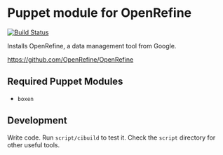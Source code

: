 # Puppet module for OpenRefine

[![Build Status](https://travis-ci.org/boxen/puppet-open_refine.png)](https://travis-ci.org/boxen/puppet-open_refine)

Installs OpenRefine, a data management tool from Google.

https://github.com/OpenRefine/OpenRefine

## Required Puppet Modules

* `boxen`

## Development

Write code. Run `script/cibuild` to test it. Check the `script`
directory for other useful tools.

